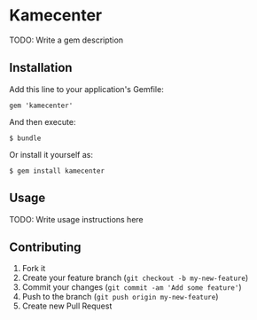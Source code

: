 # Kamecenter

TODO: Write a gem description

## Installation

Add this line to your application's Gemfile:

    gem 'kamecenter'

And then execute:

    $ bundle

Or install it yourself as:

    $ gem install kamecenter

## Usage

TODO: Write usage instructions here

## Contributing

1. Fork it
2. Create your feature branch (`git checkout -b my-new-feature`)
3. Commit your changes (`git commit -am 'Add some feature'`)
4. Push to the branch (`git push origin my-new-feature`)
5. Create new Pull Request
